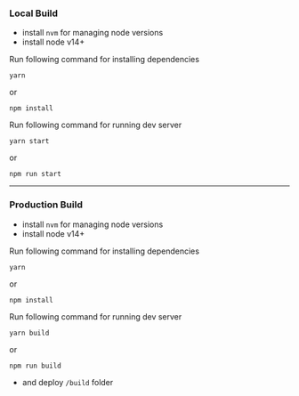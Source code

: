 ### Local Build
- install `nvm` for managing node versions
- install node v14+

Run following command for installing dependencies

`yarn` 

or 

`npm install`

Run following command for running dev server

`yarn start` 

or 

`npm run start`

---------------------

### Production Build
- install `nvm` for managing node versions
- install node v14+

Run following command for installing dependencies

`yarn` 

or 

`npm install`

Run following command for running dev server

`yarn build` 

or 

`npm run build`

- and deploy `/build` folder
